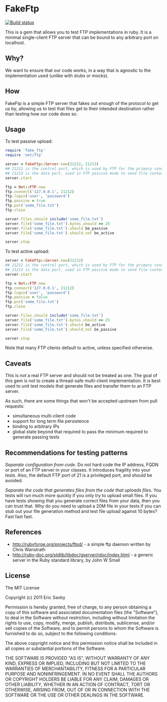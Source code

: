 FakeFtp
=======

[![Build status](https://secure.travis-ci.org/livinginthepast/fake_ftp.png)](http://travis-ci.org/livinginthepast/fake_ftp)

This is a gem that allows you to test FTP implementations in ruby. It is 
a minimal single-client FTP server that can be bound to any arbitrary 
port on localhost.


## Why?

We want to ensure that our code works, in a way that is agnostic to the 
implementation used (unlike with stubs or mocks).


## How

FakeFtp is a simple FTP server that fakes out enough of the protocol to 
get us by, allowing us to test that files get to their intended destination 
rather than testing how our code does so.


## Usage

To test passive upload:
``` ruby
require 'fake_ftp'
require 'net/ftp'

server = FakeFtp::Server.new(21212, 21213)
## 21212 is the control port, which is used by FTP for the primary connection
## 21213 is the data port, used in FTP passive mode to send file contents
server.start

ftp = Net::FTP.new
ftp.connect('127.0.0.1', 21212)
ftp.login('user', 'password')
ftp.passive = true
ftp.put('some_file.txt')
ftp.close

server.files.should include('some_file.txt')
server.file('some_file.txt').bytes.should == 25
server.file('some_file.txt').should be_passive
server.file('some_file.txt').should_not be_active

server.stop
```

To test active upload:
``` ruby
server = FakeFtp::Server.new(21212)
## 21212 is the control port, which is used by FTP for the primary connection
## 21213 is the data port, used in FTP passive mode to send file contents
server.start

ftp = Net::FTP.new
ftp.connect('127.0.0.1', 21212)
ftp.login('user', 'password')
ftp.passive = false
ftp.put('some_file.txt')
ftp.close

server.files.should include('some_file.txt')
server.file('some_file.txt').bytes.should == 25
server.file('some_file.txt').should be_active
server.file('some_file.txt').should_not be_passive

server.stop
```

Note that many FTP clients default to active, unless specified otherwise.


## Caveats

This is *not* a real FTP server and should not be treated as one. The goal 
of this gem is not to create a thread-safe multi-client implementation.
It is best used to unit test models that generate files and transfer
them to an FTP server.

As such, there are some things that won't be accepted upstream from pull
requests:
* simultaneous multi-client code
* support for long term file persistence
* binding to arbitrary IPs
* global state beyond that required to pass the minimum required to
  generate passing tests


## Recommendations for testing patterns

*Separate configuration from code.* Do not hard code the IP address,
FQDN or port of an FTP server in your classes. It introduces fragility
into your tests. Also, the default FTP port of 21 is a privileged port,
and should be avoided.

*Separate the code that generates files from the code that uploads
files.* You tests will run much more quickly if you only try to upload
small files. If you have tests showing that you generate correct files
from your data, then you can trust that. Why do you need to upload a 20M
file in your tests if you can stub out your file generation method and
test file upload against 10 bytes? Fast fast fast.


## References

* http://rubyforge.org/projects/ftpd/ - a simple ftp daemon written by Chris Wanstrath
* http://ruby-doc.org/stdlib/libdoc/gserver/rdoc/index.html - a generic server in the Ruby standard library, by John W Small

## License

The MIT License

Copyright (c) 2011 Eric Saxby

Permission is hereby granted, free of charge, to any person obtaining a copy
of this software and associated documentation files (the "Software"), to deal
in the Software without restriction, including without limitation the rights
to use, copy, modify, merge, publish, distribute, sublicense, and/or sell
copies of the Software, and to permit persons to whom the Software is
furnished to do so, subject to the following conditions:

The above copyright notice and this permission notice shall be included in
all copies or substantial portions of the Software.

THE SOFTWARE IS PROVIDED "AS IS", WITHOUT WARRANTY OF ANY KIND, EXPRESS OR
IMPLIED, INCLUDING BUT NOT LIMITED TO THE WARRANTIES OF MERCHANTABILITY,
FITNESS FOR A PARTICULAR PURPOSE AND NONINFRINGEMENT. IN NO EVENT SHALL THE
AUTHORS OR COPYRIGHT HOLDERS BE LIABLE FOR ANY CLAIM, DAMAGES OR OTHER
LIABILITY, WHETHER IN AN ACTION OF CONTRACT, TORT OR OTHERWISE, ARISING FROM,
OUT OF OR IN CONNECTION WITH THE SOFTWARE OR THE USE OR OTHER DEALINGS IN
THE SOFTWARE.
